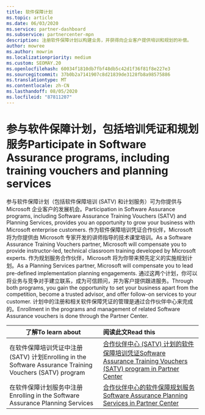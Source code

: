 ```yaml
---
title: 软件保障计划
ms.topic: article
ms.date: 06/03/2020
ms.service: partner-dashboard
ms.subservice: partnercenter-mpn
description: 注册软件保障计划以构建业务，并获得向企业客户提供培训和规划的补偿。
author: mowree
ms.author: mowrim
ms.localizationpriority: medium
ms.custom: SEOMAY.20
ms.openlocfilehash: 60034f1810db7fbf48db5c42d1f36f81f8e227e3
ms.sourcegitcommit: 37b0b2a7141907c8d21839de3128fb8a98575886
ms.translationtype: MT
ms.contentlocale: zh-CN
ms.lasthandoff: 08/05/2020
ms.locfileid: "87811207"
---
```

# <a name="participate-in-software-assurance-programs-including-training-vouchers-and-planning-services"></a><span data-ttu-id="e44c4-103">参与软件保障计划，包括培训凭证和规划服务</span><span class="sxs-lookup"><span data-stu-id="e44c4-103">Participate in Software Assurance programs, including training vouchers and planning services</span></span>

<span data-ttu-id="e44c4-104">参与软件保障计划（包括软件保障培训 (SATV) 和计划服务）可为你提供与 Microsoft 企业客户的发展机会。</span><span class="sxs-lookup"><span data-stu-id="e44c4-104">Participation in Software Assurance programs, including Software Assurance Training Vouchers (SATV) and Planning Services, provides you an opportunity to grow your business with Microsoft enterprise customers.</span></span> <span data-ttu-id="e44c4-105">作为软件保障培训凭证合作伙伴，Microsoft 将为你提供由 Microsoft 专家开发的讲师指导的技术课堂培训。</span><span class="sxs-lookup"><span data-stu-id="e44c4-105">As a Software Assurance Training Vouchers partner, Microsoft will compensate you to provide instructor-led, technical classroom training developed by Microsoft experts.</span></span> <span data-ttu-id="e44c4-106">作为规划服务合作伙伴，Microsoft 将为你带来预先定义的实施规划计划。</span><span class="sxs-lookup"><span data-stu-id="e44c4-106">As a Planning Services partner, Microsoft will compensate you to lead pre-defined implementation planning engagements.</span></span> <span data-ttu-id="e44c4-107">通过这两个计划，你可以将业务与竞争对手建立联系，成为可信顾问，并为客户提供跟进服务。</span><span class="sxs-lookup"><span data-stu-id="e44c4-107">Through both programs, you gain the opportunity to set your business apart from the competition, become a trusted advisor, and offer follow-on services to your customer.</span></span> <span data-ttu-id="e44c4-108">计划中的注册和相关软件保障凭证的管理是通过合作伙伴中心来完成的。</span><span class="sxs-lookup"><span data-stu-id="e44c4-108">Enrollment in the programs and management of related Software Assurance vouchers is done through the Partner Center.</span></span>

|<span data-ttu-id="e44c4-109">**了解**</span><span class="sxs-lookup"><span data-stu-id="e44c4-109">**To learn about**</span></span>   |<span data-ttu-id="e44c4-110">**阅读此文**</span><span class="sxs-lookup"><span data-stu-id="e44c4-110">**Read this**</span></span>   |
|--------------------------|:------------------|
|<span data-ttu-id="e44c4-111">在软件保障培训凭证中注册 (SATV) 计划</span><span class="sxs-lookup"><span data-stu-id="e44c4-111">Enrolling in the Software Assurance Training Vouchers (SATV) program</span></span>|[<span data-ttu-id="e44c4-112">合作伙伴中心 (SATV) 计划的软件保障培训凭证</span><span class="sxs-lookup"><span data-stu-id="e44c4-112">Software Assurance Training Vouchers (SATV) program in Partner Center</span></span>](software-assurance-satv.md)|
|<span data-ttu-id="e44c4-113">在软件保障计划服务中注册</span><span class="sxs-lookup"><span data-stu-id="e44c4-113">Enrolling in the Software Assurance Planning Services</span></span>|[<span data-ttu-id="e44c4-114">合作伙伴中心的软件保障规划服务</span><span class="sxs-lookup"><span data-stu-id="e44c4-114">Software Assurance Planning Services in Partner Center</span></span>](software-assurance-dps.md) |